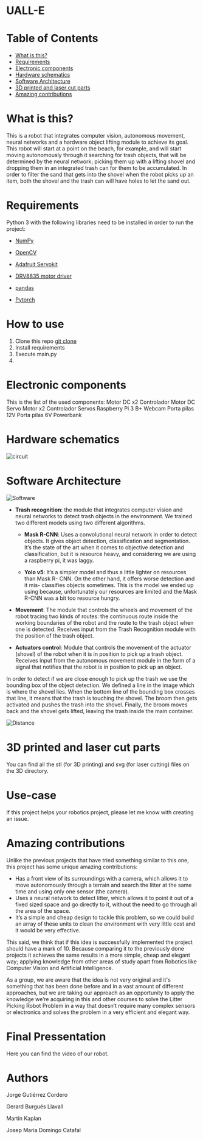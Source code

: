 # UALL-E

# Table of Contents
   * [What is this?](#what-is-this)
   * [Requirements](#requirements)
   * [Electronic components](#electronic-components)
   * [Hardware schematics](#hardware-schematics)
   * [Software Architecture](#software-architecture)
   * [3D printed and laser cut parts](#3d-printed-and-laser-cut-parts)
   * [Amazing contributions](#amazing-contributions)

# What is this?

This is a robot that integrates computer vision, autonomous movement, 
neural networks and a hardware object lifting module to achieve its goal. 
This robot will start at a point on the beach, for example, and will start 
moving autonomously through it searching for trash objects, that will be 
determined by the neural network; picking them up with a lifting shovel 
and dropping them in an integrated trash can for them to be accumulated. 
In order to filter the sand that gets into the shovel when the robot picks 
up an item, both the shovel and the trash can will have holes to let the 
sand out.

# Requirements

Python 3 with the following libraries need to be installed in order to run the project:

- [NumPy](https://numpy.org/)
 
- [OpenCV](https://opencv.org/)
 
- [Adafruit Servokit](https://github.com/adafruit/Adafruit_CircuitPython_ServoKit)

- [DRV8835 motor driver](https://github.com/pololu/drv8835-motor-driver-rpi)
 
- [pandas](https://pandas.pydata.org/)

- [Pytorch](https://pytorch.org/)

# How to use
1. Clone this repo [git clone](https://github.com/josepmdc/UALL-E.git)
3. Install requirements
4. Execute main.py
5. 
# Electronic components

This is the list of the used components:
Motor DC x2
Controlador Motor DC
Servo Motor x2
Controlador Servos
Raspberry Pi 3 B+
Webcam
Porta pilas 12V
Porta pilas 6V
Powerbank

# Hardware schematics
![circuit](https://raw.githubusercontent.com/josepmdc/UALL-E/main/img/circuit.png)

# Software Architecture
![Software](https://raw.githubusercontent.com/josepmdc/UALL-E/main/img/software.png)

- **Trash recognition**: the module that integrates computer vision and neural networks to detect trash objects in the environment. We trained two different models using two different algorithms. 
    - **Mask R-CNN**: Uses a convolutional neural network in order to detect objects. It gives 
                      object detection, classification and segmentation. It’s the state of the 
                      art when it comes to objective detection and classification, but it is 
                      resource heavy, and considering we are using a raspberry pi, it was laggy.

    - **Yolo v5**: It’s a simpler model and thus a little lighter on resources than Mask R-
                   CNN. On the other hand, it offers worse detection and it mis- classifies 
                   objects sometimes. This is the model we ended up using because, 
                   unfortunately our resources are limited and the Mask R-CNN was a bit too 
                    resource hungry.

- **Movement**: The module that controls the wheels and movement of the robot 
tracing two kinds of routes: the continuous route inside the working boundaries 
of the robot and the route to the trash object when one is detected. Receives 
input from the Trash Recognition module with the position of the trash 
object.

- **Actuators control**: Module that controls the movement of the actuator 
(shovel) of the robot when it is in position to pick up a trash object. Receives
input from the autonomous movement module in the form of a signal that notifies 
that the robot is in position to pick up an object.

In order to detect if we are close enough to pick up the trash we use the 
bounding box of the object detection. We defined a line in the image which 
is where the shovel lies. When the bottom line of the bounding box crosses 
that line, it means that the trash is touching the shovel. The broom then 
gets activated and pushes the trash into the shovel. Finally, the broom 
moves back and the shovel gets lifted, leaving the trash inside the main 
container.

![Distance](https://raw.githubusercontent.com/josepmdc/UALL-E/main/img/distance.png)

# 3D printed and laser cut parts
You can find all the stl (for 3D printing) and svg (for laser cutting) files on 
the 3D directory.

# Use-case
If this project helps your robotics project, please let me know with creating an issue.



# Amazing contributions

Unlike the previous projects that have tried something similar to this one, this project has some unique amazing contributions:

- Has a front view of its surroundings with a camera, which allows it to move autonomously through a terrain and search the litter at the same time and using only one sensor (the camera).
- Uses a neural network to detect litter, which allows it to point it out of a fixed sized space and go directly to it, without the need to go through all the area of the space.
- It’s a simple and cheap design to tackle this problem, so we could build an array of these units to clean the environment with very little cost and it would be very effective.

This said, we think that if this idea is successfully implemented the project should have a mark of 10. Because comparing it to the previously done projects it achieves the same results in a more simple, cheap and elegant way; applying knowledge from other areas of study apart from Robotics like Computer Vision and Artificial Intelligence.

As a group, we are aware that the idea is not very original and it's something that has been done before and in a vast amount of different approaches, but we are taking our approach as an opportunity to apply the knowledge we’re acquiring in this and other courses to solve the Litter Picking Robot Problem in a way that doesn’t require many complex sensors or electronics and solves the problem in a very efficient and elegant way.

# Final Pressentation
Here you can find the video of our robot. 


# Authors
Jorge Gutiérrez Cordero

Gerard Burgués Llavall

Martin Kaplan

Josep Maria Domingo Catafal
